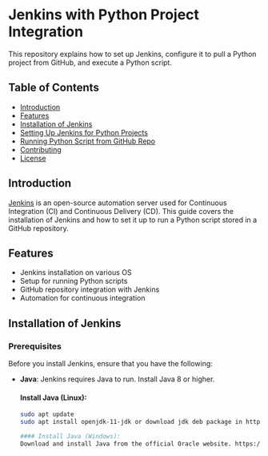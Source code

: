 # Jenkins with Python Project Integration

This repository explains how to set up Jenkins, configure it to pull a Python project from GitHub, and execute a Python script.

## Table of Contents
- [Introduction](#introduction)
- [Features](#features)
- [Installation of Jenkins](#installation-of-jenkins)
- [Setting Up Jenkins for Python Projects](#setting-up-jenkins-for-python-projects)
- [Running Python Script from GitHub Repo](#running-python-script-from-github-repo)
- [Contributing](#contributing)
- [License](#license)

## Introduction
[Jenkins](https://www.jenkins.io/) is an open-source automation server used for Continuous Integration (CI) and Continuous Delivery (CD). This guide covers the installation of Jenkins and how to set it up to run a Python script stored in a GitHub repository.

## Features
- Jenkins installation on various OS
- Setup for running Python scripts
- GitHub repository integration with Jenkins
- Automation for continuous integration

## Installation of Jenkins

### Prerequisites
Before you install Jenkins, ensure that you have the following:
- **Java**: Jenkins requires Java to run. Install Java 8 or higher.
  
  #### Install Java (Linux):
  ```bash
  sudo apt update
  sudo apt install openjdk-11-jdk or download jdk deb package in https://www.oracle.com/java/technologies/downloads/#jdk21-linux

  #### Install Java (Windows):
  Download and install Java from the official Oracle website. https://www.oracle.com/java/technologies/downloads/#jdk21-windows
  